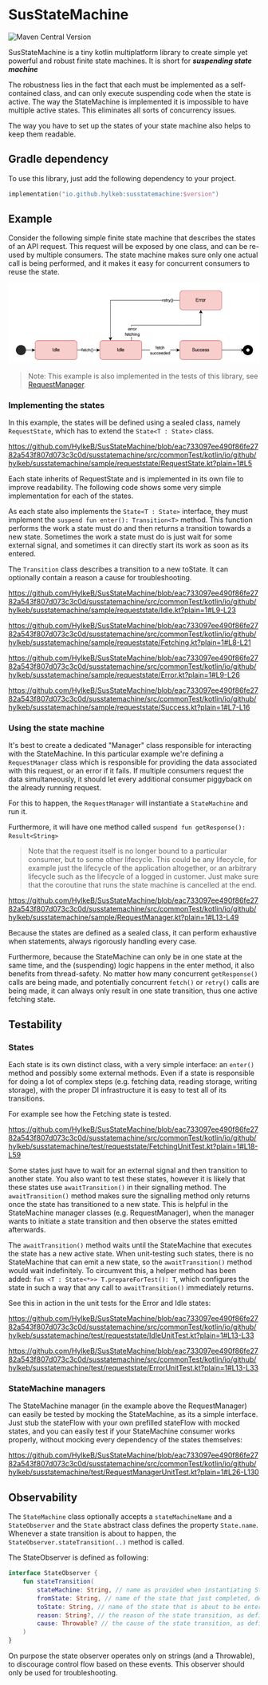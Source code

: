 # SusStateMachine

![Maven Central Version](https://img.shields.io/maven-central/v/io.github.hylkeb/susstatemachine)

SusStateMachine is a tiny kotlin multiplatform library to create simple yet powerful and robust finite state machines.
It is short for _**suspending state machine**_

The robustness lies in the fact that each must be implemented as a self-contained class, and can
only execute suspending code when the state is active. The way the StateMachine is implemented it
is impossible to have multiple active states. This eliminates all sorts of concurrency issues.

The way you have to set up the states of your state machine also helps to keep them readable.

## Gradle dependency

To use this library, just add the following dependency to your project.

```kotlin
implementation("io.github.hylkeb:susstatemachine:$version")
```

## Example

Consider the following simple finite state machine that describes the states of an API request.
This request will be exposed by one class, and can be re-used by multiple consumers.
The state machine makes sure only one actual call is being performed, and it makes it easy for concurrent consumers to reuse the state.

![RequestStateMachine](example-state-machine.png)

> Note: This example is also implemented in the tests of this library, see [RequestManager](./susstatemachine/src/commonTest/kotlin/io/github/hylkeb/susstatemachine/sample/RequestManager.kt).

### Implementing the states

In this example, the states will be defined using a sealed class, namely `RequestState`, which has to extend the `State<T : State>` class.

https://github.com/HylkeB/SusStateMachine/blob/eac733097ee490f86fe2782a543f807d073c3c0d/susstatemachine/src/commonTest/kotlin/io/github/hylkeb/susstatemachine/sample/requeststate/RequestState.kt?plain=1#L5

Each state inherits of RequestState and is implemented in its own file to improve readability.
The following code shows some very simple implementation for each of the states.

As each state also implements the `State<T : State>` interface, they must implement the `suspend fun enter(): Transition<T>` method.
This function performs the work a state must do and then returns a transition towards a new state.
Sometimes the work a state must do is just wait for some external signal, and sometimes it can directly start its work as soon as its entered.

The `Transition` class describes a transition to a new toState.
It can optionally contain a reason a cause for troubleshooting.

https://github.com/HylkeB/SusStateMachine/blob/eac733097ee490f86fe2782a543f807d073c3c0d/susstatemachine/src/commonTest/kotlin/io/github/hylkeb/susstatemachine/sample/requeststate/Idle.kt?plain=1#L9-L23

https://github.com/HylkeB/SusStateMachine/blob/eac733097ee490f86fe2782a543f807d073c3c0d/susstatemachine/src/commonTest/kotlin/io/github/hylkeb/susstatemachine/sample/requeststate/Fetching.kt?plain=1#L8-L21

https://github.com/HylkeB/SusStateMachine/blob/eac733097ee490f86fe2782a543f807d073c3c0d/susstatemachine/src/commonTest/kotlin/io/github/hylkeb/susstatemachine/sample/requeststate/Error.kt?plain=1#L9-L26

https://github.com/HylkeB/SusStateMachine/blob/eac733097ee490f86fe2782a543f807d073c3c0d/susstatemachine/src/commonTest/kotlin/io/github/hylkeb/susstatemachine/sample/requeststate/Success.kt?plain=1#L7-L16

### Using the state machine

It's best to create a dedicated "Manager" class responsible for interacting with the StateMachine.
In this particular example we're defining a `RequestManager` class which is responsible for
providing the data associated with this request, or an error if it fails.
If multiple consumers request the data simultaneously, it should let every additional consumer piggyback on the already running request.

For this to happen, the `RequestManager` will instantiate a `StateMachine` and run it.

Furthermore, it will have one method called `suspend fun getResponse(): Result<String>`

> Note that the request itself is no longer bound to a particular consumer, but to some other lifecycle.
> This could be any lifecycle, for example just the lifecycle of the application altogether,
> or an arbitrary lifecycle such as the lifecycle of a logged in customer.
> Just make sure that the coroutine that runs the state machine is cancelled at the end.

https://github.com/HylkeB/SusStateMachine/blob/eac733097ee490f86fe2782a543f807d073c3c0d/susstatemachine/src/commonTest/kotlin/io/github/hylkeb/susstatemachine/sample/RequestManager.kt?plain=1#L13-L49

Because the states are defined as a sealed class, it can perform exhaustive when statements,
always rigorously handling every case.

Furthermore, because the StateMachine can only be in one state at the same time, and the (suspending) logic happens in the enter method,
it also benefits from thread-safety. No matter how many concurrent `getResponse()` calls are being made, and potentially concurrent `fetch()` or `retry()`
calls are being made, it can always only result in one state transition, thus one active fetching state.

## Testability

### States

Each state is its own distinct class, with a very simple interface: an `enter()` method and possibly some external methods.
Even if a state is responsible for doing a lot of complex steps (e.g. fetching data, reading storage, writing storage),
with the proper DI infrastructure it is easy to test all of its transitions.

For example see how the Fetching state is tested.

https://github.com/HylkeB/SusStateMachine/blob/eac733097ee490f86fe2782a543f807d073c3c0d/susstatemachine/src/commonTest/kotlin/io/github/hylkeb/susstatemachine/test/requeststate/FetchingUnitTest.kt?plain=1#L18-L59

Some states just have to wait for an external signal and then transition to another state. 
You also want to test these states, however it is likely that these states use `awaitTransition()` in their signalling method.
The `awaitTransition()` method makes sure the signalling method only returns once the state has transitioned to a new state.
This is helpful in the StateMachine manager classes (e.g. RequestManager), when the manager wants to initiate a state transition and then observe the states emitted afterwards.

The `awaitTransition()` method waits until the StateMachine that executes the state has a new active state.
When unit-testing such states, there is no StateMachine that can emit a new state, so the `awaitTransition()` method would wait indefinitely.
To circumvent this, a helper method has been added: `fun <T : State<*>> T.prepareForTest(): T`, which configures the state in such a way that
any call to `awaitTransition()` immediately returns.

See this in action in the unit tests for the Error and Idle states:

https://github.com/HylkeB/SusStateMachine/blob/eac733097ee490f86fe2782a543f807d073c3c0d/susstatemachine/src/commonTest/kotlin/io/github/hylkeb/susstatemachine/test/requeststate/IdleUnitTest.kt?plain=1#L13-L33

https://github.com/HylkeB/SusStateMachine/blob/eac733097ee490f86fe2782a543f807d073c3c0d/susstatemachine/src/commonTest/kotlin/io/github/hylkeb/susstatemachine/test/requeststate/ErrorUnitTest.kt?plain=1#L13-L33

### StateMachine managers

The StateMachine manager (in the example above the RequestManager) can easily be tested by mocking the
StateMachine, as its a simple interface. Just stub the stateFlow with your own prefilled stateFlow with
mocked states, and you can easily test if your StateMachine consumer works properly, without mocking every
dependency of the states themselves:

https://github.com/HylkeB/SusStateMachine/blob/eac733097ee490f86fe2782a543f807d073c3c0d/susstatemachine/src/commonTest/kotlin/io/github/hylkeb/susstatemachine/test/RequestManagerUnitTest.kt?plain=1#L26-L130

## Observability

The `StateMachine` class optionally accepts a `stateMachineName` and a `StateObserver` and the `State` abstract class defines the property `State.name`.
Whenever a state transition is about to happen, the `StateObserver.stateTransition(..)` method is called.

The StateObserver is defined as following:

```kotlin
interface StateObserver {
    fun stateTransition(
        stateMachine: String, // name as provided when instantiating StateMachineImpl; defaults to "state-machine"
        fromState: String, // name of the state that just completed, defaults to State::class.simpleName.toString()
        toState: String, // name of the state that is about to be entered
        reason: String?, // the reason of the state transition, as defined in the Transition class
        cause: Throwable? // the cause of the state transition, as defined in the Transition class
    )
}
```

On purpose the state observer operates only on strings (and a Throwable), to discourage control flow based
on these events. This observer should only be used for troubleshooting.

